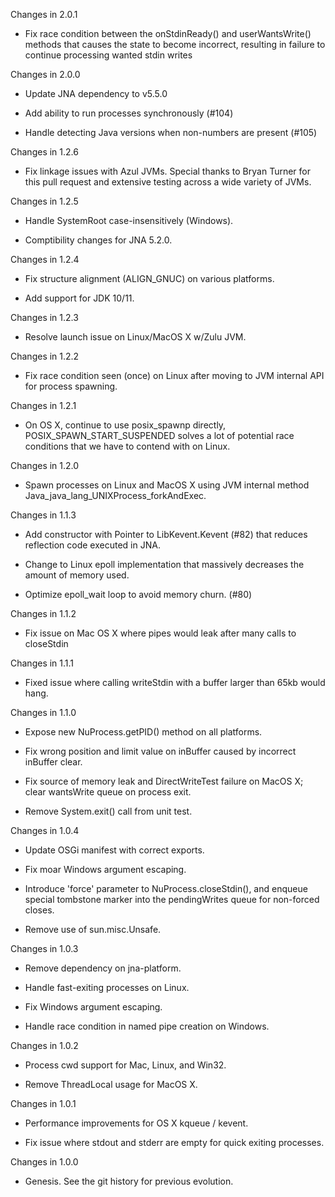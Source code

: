 Changes in 2.0.1

 * Fix race condition between the onStdinReady() and userWantsWrite() methods that causes the state to
   become incorrect, resulting in failure to continue processing wanted stdin writes

Changes in 2.0.0

 * Update JNA dependency to v5.5.0

 * Add ability to run processes synchronously (#104)

 * Handle detecting Java versions when non-numbers are present (#105)

Changes in 1.2.6

 * Fix linkage issues with Azul JVMs. Special thanks to Bryan Turner for this pull request and extensive testing across
   a wide variety of JVMs.

Changes in 1.2.5

 * Handle SystemRoot case-insensitively (Windows).
 
 * Comptibility changes for JNA 5.2.0.

Changes in 1.2.4

 * Fix structure alignment (ALIGN_GNUC) on various platforms.

 * Add support for JDK 10/11.

Changes in 1.2.3

 * Resolve launch issue on Linux/MacOS X w/Zulu JVM.

Changes in 1.2.2

 * Fix race condition seen (once) on Linux after moving to JVM internal API for process spawning.

Changes in 1.2.1

* On OS X, continue to use posix_spawnp directly, POSIX_SPAWN_START_SUSPENDED solves a lot of potential race conditions that we have to contend with on Linux.

Changes in 1.2.0
 * Spawn processes on Linux and MacOS X using JVM internal method Java_java_lang_UNIXProcess_forkAndExec.

Changes in 1.1.3

 * Add constructor with Pointer to LibKevent.Kevent (#82) that reduces reflection code executed in JNA.

 * Change to Linux epoll implementation that massively decreases the amount of memory used.
 
 * Optimize epoll_wait loop to avoid memory churn. (#80)

Changes in 1.1.2

 * Fix issue on Mac OS X where pipes would leak after many calls to closeStdin

Changes in 1.1.1

 * Fixed issue where calling writeStdin with a buffer larger than 65kb would hang.

Changes in 1.1.0

 * Expose new NuProcess.getPID() method on all platforms.

 * Fix wrong position and limit value on inBuffer caused by incorrect inBuffer clear.

 * Fix source of memory leak and DirectWriteTest failure on MacOS X; clear wantsWrite 
   queue on process exit.

 * Remove System.exit() call from unit test.
 
Changes in 1.0.4

 * Update OSGi manifest with correct exports.

 * Fix moar Windows argument escaping.

 * Introduce 'force' parameter to NuProcess.closeStdin(), and enqueue special
   tombstone marker into the pendingWrites queue for non-forced closes.

 * Remove use of sun.misc.Unsafe.

Changes in 1.0.3

 * Remove dependency on jna-platform.

 * Handle fast-exiting processes on Linux.

 * Fix Windows argument escaping.

 * Handle race condition in named pipe creation on Windows.

Changes in 1.0.2

 * Process cwd support for Mac, Linux, and Win32.

 * Remove ThreadLocal usage for MacOS X.

Changes in 1.0.1

 * Performance improvements for OS X kqueue / kevent.

 * Fix issue where stdout and stderr are empty for quick exiting processes.

Changes in 1.0.0

 * Genesis.  See the git history for previous evolution.
